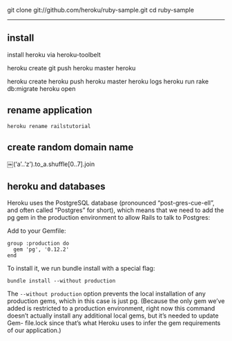 git clone git://github.com/heroku/ruby-sample.git
cd ruby-sample

------------------------
install 
-------
install heroku via heroku-toolbelt

heroku create
git push heroku master
heroku 




heroku create
heroku push heroku master
heroku logs
heroku run rake db:migrate
heroku open


rename application
------------------
```
heroku rename railstutorial
```

create random domain name
--------------------------
￼(‘a’..’z’).to_a.shuffle[0..7].join



heroku and databases
--------------------
Heroku uses the PostgreSQL database (pronounced “post-gres-cue-ell”, and often called “Postgres” for short), which means that we need to add the pg gem in the production environment to allow Rails to talk to Postgres:


Add to your Gemfile:
```
group :production do
  gem 'pg', '0.12.2'
end
```

To install it, we run bundle install with a special flag:
```
bundle install --without production
```
The ```--without production``` option prevents the local installation of any production gems, which in this case is just pg. (Because the only gem we’ve added is restricted to a production environment, right now this command doesn’t actually install any additional local gems, but it’s needed to update Gem- file.lock since that’s what Heroku uses to infer the gem requirements of our application.)